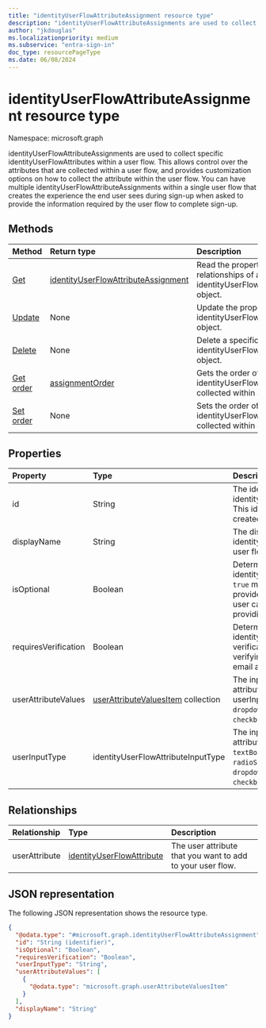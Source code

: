 ```yaml
---
title: "identityUserFlowAttributeAssignment resource type"
description: "identityUserFlowAttributeAssignments are used to collect specific identityUserFlowAttributes within a user flow."
author: "jkdouglas"
ms.localizationpriority: medium
ms.subservice: "entra-sign-in"
doc_type: resourcePageType
ms.date: 06/08/2024
---
```


# identityUserFlowAttributeAssignment resource type

Namespace: microsoft.graph

identityUserFlowAttributeAssignments are used to collect specific identityUserFlowAttributes within a user flow. This allows control over the attributes that are collected within a user flow, and provides customization options on how to collect the attribute within the user flow. You can have multiple identityUserFlowAttributeAssignments within a single user flow that creates the experience the end user sees during sign-up when asked to provide the information required by the user flow to complete sign-up.

## Methods

|Method|Return type|Description|
|:---|:---|:---|
|[Get](../api/identityuserflowattributeassignment-get.md)|[identityUserFlowAttributeAssignment](../resources/identityuserflowattributeassignment.md)|Read the properties and relationships of an identityUserFlowAttributeAssignment object.|
|[Update](../api/identityuserflowattributeassignment-update.md)|None|Update the properties of an identityUserFlowAttributeAssignment object.|
|[Delete](../api/identityuserflowattributeassignment-delete.md)|None|Delete a specific identityUserFlowAttributeAssignment object.|
|[Get order](../api/identityuserflowattributeassignment-getorder.md)|[assignmentOrder](../resources/assignmentorder.md)|Gets the order of the identityUserFlowAttributes being collected within a user flow.|
|[Set order](../api/identityuserflowattributeassignment-setorder.md)|None|Sets the order of the identityUserFlowAttributes being collected within a user flow.|

## Properties

|Property|Type|Description|
|:---|:---|:---|
|id|String|The identifier of the identityUserFlowAttributeAssignment. This identifier is immutable after it is created. This is a read-only property.|
|displayName|String|The display name of the identityUserFlowAttribute within a user flow.|
|isOptional|Boolean|Determines whether the identityUserFlowAttribute is optional. `true` means the user doesn't have to provide a value. `false` means the user can't complete sign-up without providing a value.|
|requiresVerification|Boolean|Determines whether the identityUserFlowAttribute requires verification. This is only used for verifying the user's phone number or email address.|
|userAttributeValues|[userAttributeValuesItem](../resources/userattributevaluesitem.md) collection|The input options for the user flow attribute. Only applicable when the userInputType is `radioSingleSelect`, `dropdownSingleSelect`, or `checkboxMultiSelect`.|
|userInputType|identityUserFlowAttributeInputType|The input type of the user flow attribute. Possible values are: `textBox`, `dateTimeDropdown`, `radioSingleSelect`, `dropdownSingleSelect`, `emailBox`, `checkboxMultiSelect`.|

## Relationships

|Relationship|Type|Description|
|:---|:---|:---|
|userAttribute|[identityUserFlowAttribute](../resources/identityuserflowattribute.md)|The user attribute that you want to add to your user flow.|

## JSON representation

The following JSON representation shows the resource type.
<!-- {
  "blockType": "resource",
  "keyProperty": "id",
  "@odata.type": "microsoft.graph.identityUserFlowAttributeAssignment",
  "openType": false
}
-->

``` json
{
  "@odata.type": "#microsoft.graph.identityUserFlowAttributeAssignment",
  "id": "String (identifier)",
  "isOptional": "Boolean",
  "requiresVerification": "Boolean",
  "userInputType": "String",
  "userAttributeValues": [
    {
      "@odata.type": "microsoft.graph.userAttributeValuesItem"
    }
  ],
  "displayName": "String"
}
```
